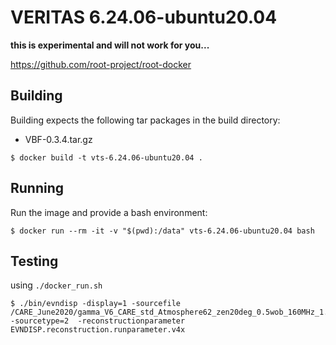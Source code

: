 # VERITAS 6.24.06-ubuntu20.04

**this is experimental and will not work for you...**

https://github.com/root-project/root-docker

## Building

Building expects the following tar packages in the build directory:
- VBF-0.3.4.tar.gz

```
$ docker build -t vts-6.24.06-ubuntu20.04 .
```

## Running

Run the image and provide a bash environment:

```
$ docker run --rm -it -v "$(pwd):/data" vts-6.24.06-ubuntu20.04 bash
```

## Testing

using `./docker_run.sh`

```
$ ./bin/evndisp -display=1 -sourcefile /CARE_June2020/gamma_V6_CARE_std_Atmosphere62_zen20deg_0.5wob_160MHz_1.vbf -sourcetype=2  -reconstructionparameter EVNDISP.reconstruction.runparameter.v4x
```
